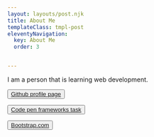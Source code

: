```yaml
---
layout: layouts/post.njk
title: About Me
templateClass: tmpl-post
eleventyNavigation:
  key: About Me
  order: 3


---
```


I am a person that is learning web development.



<button type="button"><a href="https://github.com/NigelHargraves">Github profile page</a></button>

<button type="button"><a href="https://codepen.io/nigel-hargraves/pen/ExWXXjW">Code pen frameworks task</a></button>

<button type="button"><a href="https://getbootstrap.com/">Bootstrap.com</a></button>